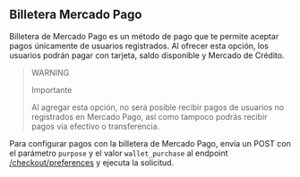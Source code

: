 ## Billetera Mercado Pago

Billetera de Mercado Pago es un método de pago que te permite aceptar pagos únicamente de usuarios registrados. Al ofrecer esta opción, los usuarios podrán pagar con tarjeta, saldo disponible y Mercado de Crédito.


> WARNING
>
> Importante
>
> Al agregar esta opción, no será posible recibir pagos de usuarios no registrados en Mercado Pago, así como tampoco podrás recibir pagos vía efectivo o transferencia.

Para configurar pagos con la billetera de Mercado Pago, envía un POST con el parámetro `purpose` y el valor `wallet_purchase` al endpoint [/checkout/preferences](https://www.mercadopago[FAKER][URL][DOMAIN]/developers/es/reference/preferences/_checkout_preferences/post) y ejecuta la solicitud.

